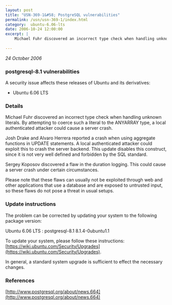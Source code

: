 ```yaml
---
layout: post
title: "USN-369-1&#58; PostgreSQL vulnerabilities"
permalink: /usn/usn-369-1/index.html
category:  ubuntu-6.06-lts
date: 2006-10-24 12:00:00
excerpt: |
    Michael Fuhr discovered an incorrect type check when handling unknown literals. By attempting to coerce such a literal to the ANYARRAY type, a local authenticated attacker could cause a server crash.
    
--- 
```

 
 

*24 October 2006*

### postgresql-8.1 vulnerabilities

A security issue affects these releases of Ubuntu and its derivatives:

* Ubuntu 6.06 LTS

### Details

Michael Fuhr discovered an incorrect type check when handling unknown literals. By attempting to coerce such a literal to the ANYARRAY type, a local authenticated attacker could cause a server crash.

Josh Drake and Alvaro Herrera reported a crash when using aggregate functions in UPDATE statements. A local authenticated attacker could exploit this to crash the server backend. This update disables this construct, since it is not very well defined and forbidden by the SQL standard.

Sergey Koposov discovered a flaw in the duration logging. This could cause a server crash under certain circumstances.

Please note that these flaws can usually not be exploited through web and other applications that use a database and are exposed to untrusted input, so these flaws do not pose a threat in usual setups.

### Update instructions

The problem can be corrected by updating your system to the following package version:

Ubuntu 6.06 LTS
 : postgresql-8.1 <span>8.1.4-0ubuntu1.1</span>

To update your system, please follow these instructions: [https://wiki.ubuntu.com/Security/Upgrades](https://wiki.ubuntu.com/Security/Upgrades).

In general, a standard system upgrade is sufficient to effect the necessary changes.

### References

 
 [http://www.postgresql.org/about/news.664](http://www.postgresql.org/about/news.664)
 

